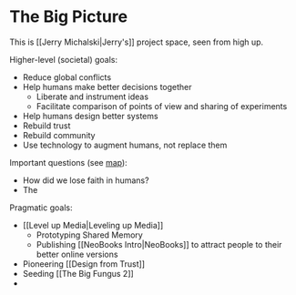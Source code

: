 # The Big Picture

This is [[Jerry Michalski|Jerry's]] project space, seen from high up. 

Higher-level (societal) goals:

- Reduce global conflicts
- Help humans make better decisions together
	- Liberate and instrument ideas
	- Facilitate comparison of points of view and sharing of experiments
- Help humans design better systems 
- Rebuild trust
- Rebuild community
- Use technology to augment humans, not replace them

Important questions (see [map](https://bra.in/4j4mGv)):

- How did we lose faith in humans?
- The 

Pragmatic goals:

- [[Level up Media|Leveling up Media]]
	- Prototyping Shared Memory 
	- Publishing [[NeoBooks Intro|NeoBooks]] to attract people to their better online versions
- Pioneering [[Design from Trust]]
- Seeding [[The Big Fungus 2]]
- 
